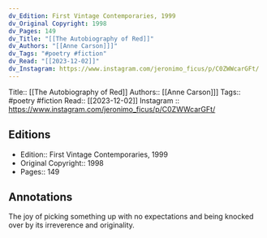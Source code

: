 ```yaml
---
dv_Edition: First Vintage Contemporaries, 1999
dv_Original Copyright: 1998
dv_Pages: 149
dv_Title: "[[The Autobiography of Red]]"
dv_Authors: "[[Anne Carson]]]"
dv_Tags: "#poetry #fiction"
dv_Read: "[[2023-12-02]]"
dv_Instagram: https://www.instagram.com/jeronimo_ficus/p/C0ZWWcarGFt/
---
```

Title:: [[The Autobiography of Red]]
Authors:: [[Anne Carson]]]
Tags:: #poetry #fiction 
Read:: [[2023-12-02]]
Instagram :: https://www.instagram.com/jeronimo_ficus/p/C0ZWWcarGFt/

## Editions
- Edition:: First Vintage Contemporaries, 1999
- Original Copyright:: 1998
- Pages:: 149

## Annotations

The joy of picking something up with no expectations and being knocked over by its irreverence and originality.